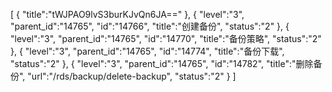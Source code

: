 [
	{
		"title":"tWJPAO9lvS3burKJvQn6JA=="
	},
	{
		"level":"3",
		"parent_id":"14765",
		"id":"14766",
		"title":"创建备份",
		"status":"2"
	},
	{
		"level":"3",
		"parent_id":"14765",
		"id":"14770",
		"title":"备份策略",
		"status":"2"
	},
	{
		"level":"3",
		"parent_id":"14765",
		"id":"14774",
		"title":"备份下载",
		"status":"2"
	},
	{
		"level":"3",
		"parent_id":"14765",
		"id":"14782",
		"title":"删除备份",
		"url":"/rds/backup/delete-backup",
		"status":"2"
	}
]